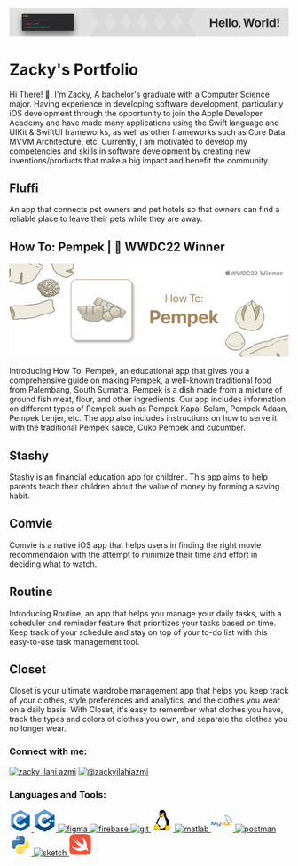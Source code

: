![Tech](https://github.com/zackyazmi/zackyazmi/blob/main/Zacky%202900x300-2.png)

# Zacky's Portfolio
Hi There! 👋, I'm Zacky, A bachelor's graduate with a Computer Science major. Having experience in developing software development, particularly iOS development through the opportunity to join the Apple Developer Academy and have made many applications using the Swift language and UIKit & SwiftUI frameworks, as well as other frameworks such as Core Data, MVVM Architecture, etc. Currently, I am motivated to develop my competencies and skills in software development by creating new inventions/products that make a big impact and benefit the community.

## Fluffi
An app that connects pet owners and pet hotels so that owners can find a reliable place to leave their pets while they are away.

## How To: Pempek |  WWDC22 Winner

![Tech](https://github.com/zackyazmi/zackyazmi/blob/main/How%20To_%20Pempek%20600x200.png)

Introducing How To: Pempek, an educational app that gives you a comprehensive guide on making Pempek, a well-known traditional food from Palembang, South Sumatra. Pempek is a dish made from a mixture of ground fish meat, flour, and other ingredients. Our app includes information on different types of Pempek such as Pempek Kapal Selam, Pempek Adaan, Pempek Lenjer, etc. The app also includes instructions on how to serve it with the traditional Pempek sauce, Cuko Pempek and cucumber.

## Stashy
Stashy is an financial education app for children. This app aims to help parents teach their children about the value of money by forming a saving habit.

## Comvie
Comvie is a native iOS app that helps users in finding the right movie recommendaion with the attempt to minimize their time and effort in deciding what to watch.

## Routine
Introducing Routine, an app that helps you manage your daily tasks, with a scheduler and reminder feature that prioritizes your tasks based on time. Keep track of your schedule and stay on top of your to-do list with this easy-to-use task management tool.

## Closet
Closet is your ultimate wardrobe management app that helps you keep track of your clothes, style preferences and analytics, and the clothes you wear on a daily basis. With Closet, it's easy to remember what clothes you have, track the types and colors of clothes you own, and separate the clothes you no longer wear.

<h3 align="left">Connect with me:</h3>
<p align="left">
<a href="https://linkedin.com/in/zacky ilahi azmi" target="blank"><img align="center" src="https://raw.githubusercontent.com/rahuldkjain/github-profile-readme-generator/master/src/images/icons/Social/linked-in-alt.svg" alt="zacky ilahi azmi" height="30" width="40" /></a>
<a href="https://medium.com/@zackyilahiazmi" target="blank"><img align="center" src="https://raw.githubusercontent.com/rahuldkjain/github-profile-readme-generator/master/src/images/icons/Social/medium.svg" alt="@zackyilahiazmi" height="30" width="40" /></a>
</p>

<h3 align="left">Languages and Tools:</h3>
<p align="left"> <a href="https://www.cprogramming.com/" target="_blank" rel="noreferrer"> <img src="https://raw.githubusercontent.com/devicons/devicon/master/icons/c/c-original.svg" alt="c" width="40" height="40"/> </a> <a href="https://www.w3schools.com/cpp/" target="_blank" rel="noreferrer"> <img src="https://raw.githubusercontent.com/devicons/devicon/master/icons/cplusplus/cplusplus-original.svg" alt="cplusplus" width="40" height="40"/> </a> <a href="https://www.figma.com/" target="_blank" rel="noreferrer"> <img src="https://www.vectorlogo.zone/logos/figma/figma-icon.svg" alt="figma" width="40" height="40"/> </a> <a href="https://firebase.google.com/" target="_blank" rel="noreferrer"> <img src="https://www.vectorlogo.zone/logos/firebase/firebase-icon.svg" alt="firebase" width="40" height="40"/> </a> <a href="https://git-scm.com/" target="_blank" rel="noreferrer"> <img src="https://www.vectorlogo.zone/logos/git-scm/git-scm-icon.svg" alt="git" width="40" height="40"/> </a> <a href="https://www.linux.org/" target="_blank" rel="noreferrer"> <img src="https://raw.githubusercontent.com/devicons/devicon/master/icons/linux/linux-original.svg" alt="linux" width="40" height="40"/> </a> <a href="https://www.mathworks.com/" target="_blank" rel="noreferrer"> <img src="https://upload.wikimedia.org/wikipedia/commons/2/21/Matlab_Logo.png" alt="matlab" width="40" height="40"/> </a> <a href="https://www.mysql.com/" target="_blank" rel="noreferrer"> <img src="https://raw.githubusercontent.com/devicons/devicon/master/icons/mysql/mysql-original-wordmark.svg" alt="mysql" width="40" height="40"/> </a> <a href="https://postman.com" target="_blank" rel="noreferrer"> <img src="https://www.vectorlogo.zone/logos/getpostman/getpostman-icon.svg" alt="postman" width="40" height="40"/> </a> <a href="https://www.python.org" target="_blank" rel="noreferrer"> <img src="https://raw.githubusercontent.com/devicons/devicon/master/icons/python/python-original.svg" alt="python" width="40" height="40"/> </a> <a href="https://www.sketch.com/" target="_blank" rel="noreferrer"> <img src="https://www.vectorlogo.zone/logos/sketchapp/sketchapp-icon.svg" alt="sketch" width="40" height="40"/> </a> <a href="https://developer.apple.com/swift/" target="_blank" rel="noreferrer"> <img src="https://raw.githubusercontent.com/devicons/devicon/master/icons/swift/swift-original.svg" alt="swift" width="40" height="40"/> </a> </p>


<!---
zackyazmi/zackyazmi is a ✨ special ✨ repository because its `README.md` (this file) appears on your GitHub profile.
You can click the Preview link to take a look at your changes.
--->
